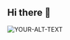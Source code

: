 ## Hi there 🦧

<picture>
 <source media="(prefers-color-scheme: dark)" srcset="https://www.bing.com/images/search?view=detailV2&ccid=Ue5ZIGxE&id=6020098822D647CE9F558D8C7DC2AB72D34952F8&thid=OIP.Ue5ZIGxEMzXf6M-kRvC5KAHaEp&mediaurl=https%3a%2f%2fwww.mmobomb.com%2ffile%2f2015%2f06%2fdarkorbit.jpg&cdnurl=https%3a%2f%2fth.bing.com%2fth%2fid%2fR.51ee59206c443335dfe8cfa446f0b928%3frik%3d%252bFJJ03Krwn2MjQ%26pid%3dImgRaw%26r%3d0&exph=824&expw=1315&q=darkorbit+venom+mmo&simid=608051315603162976&FORM=IRPRST&ck=35B7174EEACECDBAF84FDB753EBCBCC0&selectedIndex=49&itb=0&ajaxhist=0&ajaxserp=0">
 <source media="(prefers-color-scheme: light)" srcset="https://www.bing.com/images/search?view=detailV2&ccid=jWBcJ3r9&id=0118B58FB1CC8620091E065DDF4B67D4F77D0C38&thid=OIP.jWBcJ3r92gTDx1nYLAaLbgHaDv&mediaurl=https%3A%2F%2Fi.pinimg.com%2Foriginals%2Ff5%2F0a%2F5f%2Ff50a5fd34f9d9f35097f7b57c3d08e43.png&cdnurl=https%3A%2F%2Fth.bing.com%2Fth%2Fid%2FR.8d605c277afdda04c3c759d82c068b6e%3Frik%3DOAx999RnS99dBg%26pid%3DImgRaw%26r%3D0&exph=506&expw=1000&q=darkorbit+venom+mmo&form=IRPRST&ck=048ECD8CA2AABEEA87ACCE48B102FDBC&selectedindex=8&itb=0&ajaxhist=0&ajaxserp=0&pivotparams=insightsToken%3Dccid_c81QVBOU*cp_BCEC595F1DA6868209DB4691A7F00622*mid_1B99917AF1CC1C72F24225F1D16855E33773C901*thid_OIP.c81QVBOUdLHexs1KMcACQgFNC7&vt=0&sim=11&iss=VSI&simid=608013300855697607&ajaxhist=0&ajaxserp=0">
 <img alt="YOUR-ALT-TEXT" src="(https://www.bing.com/images/search?view=detailV2&ccid=ZYQOcd90&id=DD8A011815C0476105D17CF9A7B4B97AD45B29FF&thid=OIP.ZYQOcd905iHQ1ZYgqeg-2QHaDq&mediaurl=https%3a%2f%2fwww.zonammorpg.com%2fwp-content%2fuploads%2f2011%2f11%2fDarkOrbit-1620x800.jpg&cdnurl=https%3a%2f%2fth.bing.com%2fth%2fid%2fR.65840e71df74e621d0d59620a9e83ed9%3frik%3d%252fylb1Hq5tKf5fA%26pid%3dImgRaw%26r%3d0&exph=800&expw=1620&q=darkorbit+venom+mmo&simid=608023952401508060&FORM=IRPRST&ck=0929829D24E1D62FCC18E289E9A02CDE&selectedIndex=55&itb=0&ajaxhist=0&ajaxserp=0)">
</picture>


<!--
**vargasso12/vargasso12** is a ✨ _special_ ✨ repository because its `README.md` (this file) appears on your GitHub profile.

Here are some ideas to get you started:

- 🔭 I’m currently working on ...
- 🌱 I’m currently learning ...
- 👯 I’m looking to collaborate on ...
- 🤔 I’m looking for help with ...
- 💬 Ask me about ...
- 📫 How to reach me: ...
- 😄 Pronouns: ...
- ⚡ Fun fact: ...
-->
